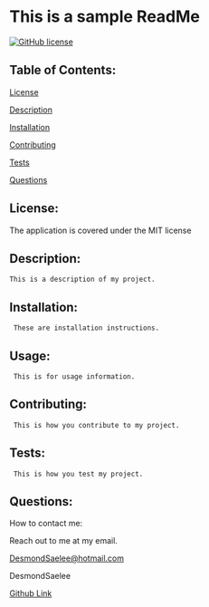  
# This is a sample ReadMe 

[![GitHub license](https://img.shields.io/badge/license-MIT-blue.svg)](https://img.shields.io/badge/license-MIT-blue.svg)


## Table of Contents: 

[License](#license) 

[Description](#description) 

[Installation](#installation) 

[Contributing](#contributing)

[Tests](#tests) 

[Questions](#questions)

## License: 

The application is covered under the MIT license


## Description:

    This is a description of my project.

## Installation:

     These are installation instructions.

## Usage:

     This is for usage information.



## Contributing:

     This is how you contribute to my project.

## Tests:

     This is how you test my project.

## Questions:

How to contact me:

Reach out to me at my email.

DesmondSaelee@hotmail.com

DesmondSaelee

[Github Link](https://github.com/DesmondSaelee)
     